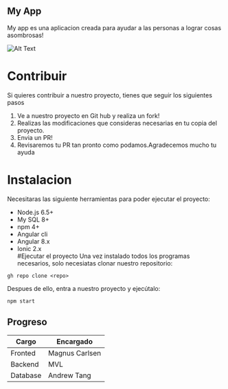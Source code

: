 ## My App
 My app es una aplicacion creada para ayudar a las personas a lograr cosas asombrosas!
 
 ![Alt Text](https://preview.redd.it/sk9nb6lgccq31.gif?format=png8&s=4314adede1e763a54cb4b435e3d246da0460d3ae)
 
# Contribuir
 
 Si quieres contribuir a nuestro proyecto, tienes que seguir los siguientes pasos
 1. Ve a nuestro proyecto en Git hub y realiza un fork!
 2. Realizas las modificaciones que consideras necesarias en tu copia del proyecto.
 3. Envia un PR!
 4. Revisaremos tu PR tan pronto como podamos.Agradecemos mucho tu ayuda
# Instalacion
Necesitaras las siguiente herramientas para poder ejecutar el proyecto:
- Node.js 6.5+
- My SQL 8+
- npm 4+
- Angular cli
- Angular 8.x
- Ionic 2.x  
#Ejecutar el proyecto
Una vez instalado todos los programas necesarios, solo necesiatas clonar nuestro repositorio:

`gh repo clone <repo>`
 
Despues de ello, entra a nuestro proyecto y ejecútalo:

`npm start`

## Progreso
  |Cargo|Encargado|
  |----|-------|
  |Fronted|Magnus Carlsen
  |Backend|MVL|
  |Database|Andrew Tang|
  
  
